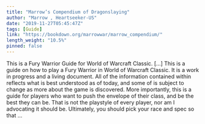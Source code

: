 ```yaml
---
title: "Marrow’s Compendium of Dragonslaying"
author: "Marrow , Heartseeker-US"
date: "2019-11-27T05:45:47Z"
tags: [Guide]
link: "https://bookdown.org/marrowwar/marrow_compendium/"
length_weight: "10.5%"
pinned: false
---
```


This is a Fury Warrior Guide for World of Warcraft Classic. [...] This is a guide on how to play a Fury Warrior in World of Warcraft Classic. It is a work in progress and a living document. All of the information contained within reflects what is best understood as of today, and some of is subject to change as more about the game is discovered. More importantly, this is a guide for players who want to push the envelope of their class, and be the best they can be. That is not the playstyle of every player, nor am I advocating it should be. Ultimately, you should pick your race and spec so that  ...
